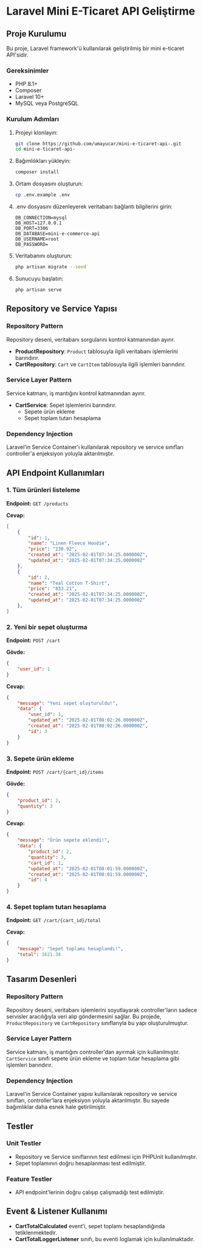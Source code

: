 # Laravel Mini E-Ticaret API Geliştirme

## Proje Kurulumu

Bu proje, Laravel framework'ü kullanılarak geliştirilmiş bir mini e-ticaret API'sidir.

### Gereksinimler

- PHP 8.1+
- Composer
- Laravel 10+
- MySQL veya PostgreSQL

### Kurulum Adımları

1. Projeyi klonlayın:
   ```bash
   git clone https://github.com/umayucar/mini-e-ticaret-api-.git
   cd mini-e-ticaret-api-
   ```

2. Bağımlılıkları yükleyin:
   ```bash
   composer install
   ```

3. Ortam dosyasını oluşturun:
   ```bash
   cp .env.example .env
   ```

4. .env dosyasını düzenleyerek veritabanı bağlantı bilgilerini girin:
   ```env
   DB_CONNECTION=mysql
   DB_HOST=127.0.0.1
   DB_PORT=3306
   DB_DATABASE=mini-e-commerce-api
   DB_USERNAME=root
   DB_PASSWORD=
   ```

5. Veritabanını oluşturun:
   ```bash
   php artisan migrate --seed
   ```

6. Sunucuyu başlatın:
   ```bash
   php artisan serve
   ```

## Repository ve Service Yapısı

### Repository Pattern

Repository deseni, veritabanı sorgularını kontrol katmanından ayırır.

- **ProductRepository**: `Product` tablosuyla ilgili veritabanı işlemlerini barındırır.
- **CartRepository**: `Cart` ve `CartItem` tablosuyla ilgili işlemleri barındırır.

### Service Layer Pattern

Service katmanı, iş mantığını kontrol katmanından ayırır.

- **CartService**: Sepet işlemlerini barındırır.
  - Sepete ürün ekleme
  - Sepet toplam tutarı hesaplama

### Dependency Injection

Laravel’in Service Container'ı kullanılarak repository ve service sınıfları controller'a enjeksiyon yoluyla aktarılmıştır.

## API Endpoint Kullanımları

### 1. Tüm ürünleri listeleme

**Endpoint:** `GET /products`

**Cevap:**
```json
[
    {
        "id": 1,
        "name": "Linen Fleece Hoodie",
        "price": "230.92",
        "created_at": "2025-02-01T07:34:25.000000Z",
        "updated_at": "2025-02-01T07:34:25.000000Z"
    },
    {
        "id": 2,
        "name": "Teal Cotton T-Shirt",
        "price": "833.21",
        "created_at": "2025-02-01T07:34:25.000000Z",
        "updated_at": "2025-02-01T07:34:25.000000Z"
    },
]
```

### 2. Yeni bir sepet oluşturma

**Endpoint:** `POST /cart`

**Gövde:**
```json
{
    "user_id": 1
}
```

**Cevap:**
```json
{
    "message": "Yeni sepet oluşturuldu!",
    "data": {
        "user_id": 1,
        "updated_at": "2025-02-01T08:02:26.000000Z",
        "created_at": "2025-02-01T08:02:26.000000Z",
        "id": 3
    }
}
```

### 3. Sepete ürün ekleme

**Endpoint:** `POST /cart/{cart_id}/items`

**Gövde:**
```json
{
    "product_id": 2,
    "quantity": 3
}
```

**Cevap:**
```json
{
    "message": "Ürün sepete eklendi!",
    "data": {
        "product_id": 2,
        "quantity": 3,
        "cart_id": 1,
        "updated_at": "2025-02-01T08:01:59.000000Z",
        "created_at": "2025-02-01T08:01:59.000000Z",
        "id": 4
    }
}
```

### 4. Sepet toplam tutarı hesaplama

**Endpoint:** `GET /cart/{cart_id}/total`

**Cevap:**
```json
{
    "message": "Sepet toplamı hesaplandı!",
    "total": 1621.34
}
```

## Tasarım Desenleri

### Repository Pattern
Repository deseni, veritabanı işlemlerini soyutlayarak controller'ların sadece servisler aracılığıyla veri alıp göndermesini sağlar. Bu projede, `ProductRepository` ve `CartRepository` sınıflarıyla bu yapı oluşturulmuştur.

### Service Layer Pattern
Service katmanı, iş mantığını controller'dan ayırmak için kullanılmıştır. `CartService` sınıfı sepete ürün ekleme ve toplam tutar hesaplama gibi işlemleri barındırır.

### Dependency Injection
Laravel’in Service Container yapısı kullanılarak repository ve service sınıfları, controller'lara enjeksiyon yoluyla aktarılmıştır. Bu sayede bağımlıklar daha esnek hale getirilmiştir.

## Testler

### Unit Testler
- Repository ve Service sınıflarının test edilmesi için PHPUnit kullanılmıştır.
- Sepet toplamının doğru hesaplanması test edilmiştir.

### Feature Testler
- API endpoint'lerinin doğru çalışıp çalışmadığı test edilmiştir.

## Event & Listener Kullanımı 
- **CartTotalCalculated** event’i, sepet toplamı hesaplandığında tetiklenmektedir.
- **CartTotalLoggerListener** sınıfı, bu eventi loglamak için kullanılmaktadır.

